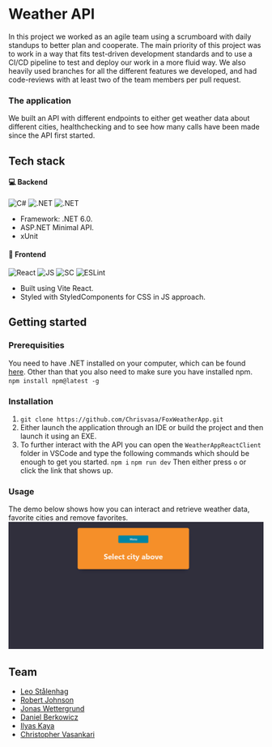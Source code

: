 # Weather API
In this project we worked as an agile team using a scrumboard with daily standups to better plan and cooperate. 
The main priority of this project was to work in a way that fits test-driven development standards and to use a CI/CD pipeline to test and deploy our work in a more fluid way.
We also heavily used branches for all the different features we developed, and had code-reviews with at least two of the team members per pull request.

<h3>The application</h3>

We built an API with different endpoints to either get weather data about different cities, healthchecking and to see how many calls have been made since the API first started.

<h2>Tech stack</h2>
<h4>💻 Backend</h4>

![C#](https://img.shields.io/badge/C%23-239120?style=for-the-badge&logo=c-sharp&logoColor=white)
![.NET](https://img.shields.io/badge/ASP.NET-5C2D91?style=for-the-badge&logo=.net&logoColor=white)
![.NET](https://img.shields.io/badge/xUnit-000000?style=for-the-badge)
- Framework: .NET 6.0.
- ASP.NET Minimal API.
- xUnit

<h4>🎨 Frontend</h4>

![React](https://img.shields.io/badge/React-20232A?style=for-the-badge&logo=react&logoColor=61DAFB)
![JS](https://img.shields.io/badge/JavaScript-F7DF1E?style=for-the-badge&logo=JavaScript&logoColor=white)
![SC](https://img.shields.io/badge/styled--components-DB7093?style=for-the-badge&logo=styled-components&logoColor=white)
![ESLint](https://img.shields.io/badge/eslint-3A33D1?style=for-the-badge&logo=eslint&logoColor=white)
- Built using Vite React.
- Styled with StyledComponents for CSS in JS approach.

## Getting started
### Prerequisities
You need to have .NET installed on your computer, which can be found [here](https://dotnet.microsoft.com/en-us/download "here").
Other than that you also need to make sure you have installed npm.
`npm install npm@latest -g`
### Installation
1. `git clone https://github.com/Chrisvasa/FoxWeatherApp.git`
2. Either launch the application through an IDE or build the project and then launch it using an EXE.
3. To further interact with the API you can open the `WeatherAppReactClient` folder in VSCode and type the following commands which should be enough to get you started.
`npm i`
`npm run dev`
Then either press `o` or click the link that shows up.
### Usage
The demo below shows how you can interact and retrieve weather data, favorite cities and remove favorites.
![PageDemo](demopage.gif)

## Team

- [Leo Stålenhag](https://www.github.com/L-stal)
- [Robert Johnson](https://www.github.com/Rohnson95)
- [Jonas Wettergrund](https://www.github.com/Wettergrund)
- [Daniel Berkowicz](https://www.github.com/Berkowicz)
- [Ilyas Kaya](https://www.github.com/AkiVonAkira)
- [Christopher Vasankari](https://www.github.com/Chrisvasa)
